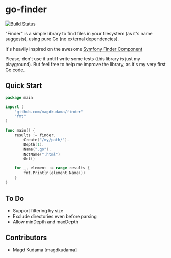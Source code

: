 go-finder
=========

[![Build Status](https://travis-ci.org/magdkudama/go-finder.png?branch=master)](https://travis-ci.org/magdkudama/go-finder)

"Finder" is a simple library to find files in your filesystem (as it's name suggests), using pure Go (no external dependencies).

It's heavily inspired on the awesome [Symfony Finder Component](https://github.com/symfony/Finder)

~~Please, don't use it until I write some tests~~ (this library is just my playground). But feel free to help me improve the library, as it's my very first Go code.

## Quick Start

```go
package main

import (
	"github.com/magdkudama/finder"
	"fmt"
)

func main() {
	results := finder.
		Create("/my/path/").
		Depth(1).
		Name(".go").
		NotName(".html")
		Get()

	for _, element := range results {
		fmt.Println(element.Name())
	}
}
```

## To Do

* Support filtering by size
* Exclude directories even before parsing
* Allow minDepth and maxDepth

## Contributors

- Magd Kudama [magdkudama]